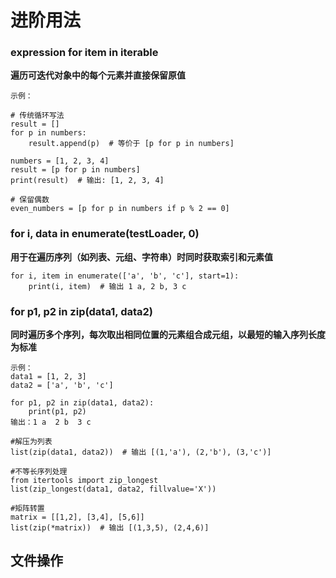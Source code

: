 

# 进阶用法


### expression for item in iterable

**遍历可迭代对象中的每个元素并直接保留原值‌**

```
示例：

# 传统循环写法
result = []
for p in numbers:
    result.append(p)  # 等价于 [p for p in numbers]

numbers = [1, 2, 3, 4]
result = [p for p in numbers]
print(result)  # 输出: [1, 2, 3, 4]

# 保留偶数
even_numbers = [p for p in numbers if p % 2 == 0]

```

### for i, data in enumerate(testLoader, 0)

**用于在遍历序列（如列表、元组、字符串）时同时获取索引和元素值**

```
for i, item in enumerate(['a', 'b', 'c'], start=1):
    print(i, item)  # 输出 1 a, 2 b, 3 c
```


### for p1, p2 in zip(data1, data2)

**同时遍历多个序列，每次取出相同位置的元素组合成元组，以最短的输入序列长度为标准**

```
示例：
data1 = [1, 2, 3]
data2 = ['a', 'b', 'c']

for p1, p2 in zip(data1, data2):
    print(p1, p2)
输出：1 a  2 b  3 c

#‌解压为列表
list(zip(data1, data2))  # 输出 [(1,'a'), (2,'b'), (3,'c')]

#‌不等长序列处理
from itertools import zip_longest
list(zip_longest(data1, data2, fillvalue='X'))

#矩阵转置
matrix = [[1,2], [3,4], [5,6]]
list(zip(*matrix))  # 输出 [(1,3,5), (2,4,6)]
```

## 文件操作
